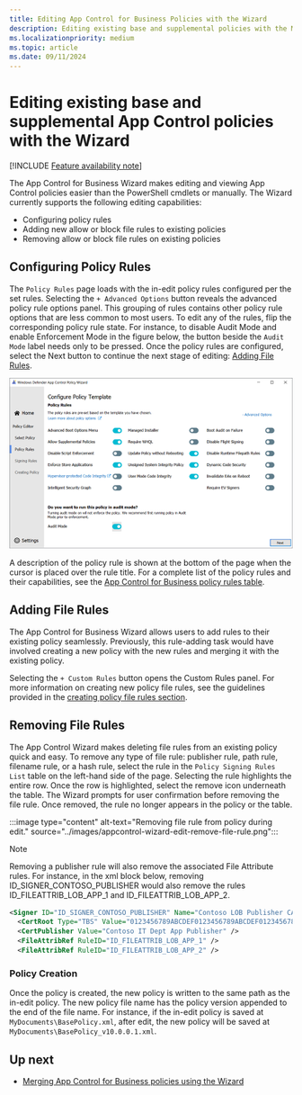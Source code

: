 ```yaml
---
title: Editing App Control for Business Policies with the Wizard
description: Editing existing base and supplemental policies with the Microsoft App Control Wizard.
ms.localizationpriority: medium
ms.topic: article
ms.date: 09/11/2024
---
```


# Editing existing base and supplemental App Control policies with the Wizard

[!INCLUDE [Feature availability note](../includes/feature-availability-note.md)]

The App Control for Business Wizard makes editing and viewing App Control policies easier than the PowerShell cmdlets or manually. The Wizard currently supports the following editing capabilities:

- Configuring policy rules
- Adding new allow or block file rules to existing policies
- Removing allow or block file rules on existing policies

## Configuring Policy Rules

The `Policy Rules` page loads with the in-edit policy rules configured per the set rules. Selecting the `+ Advanced Options` button reveals the advanced policy rule options panel. This grouping of rules contains other policy rule options that are less common to most users. To edit any of the rules, flip the corresponding policy rule state. For instance, to disable Audit Mode and enable Enforcement Mode in the figure below, the button beside the `Audit Mode` label needs only to be pressed. Once the policy rules are configured, select the Next button to continue the next stage of editing: [Adding File Rules](#adding-file-rules).

![Configuring the policy rules.](../images/appcontrol-wizard-edit-policy-rules.png)

A description of the policy rule is shown at the bottom of the page when the cursor is placed over the rule title. For a complete list of the policy rules and their capabilities, see the [App Control for Business policy rules table](select-types-of-rules-to-create.md#app-control-for-business-policy-rules).

## Adding File Rules

The App Control for Business Wizard allows users to add rules to their existing policy seamlessly. Previously, this rule-adding task would have involved creating a new policy with the new rules and merging it with the existing policy.

Selecting the `+ Custom Rules` button opens the Custom Rules panel. For more information on creating new policy file rules, see the guidelines provided in the [creating policy file rules section](appcontrol-wizard-create-base-policy.md#creating-custom-file-rules).

## Removing File Rules

The App Control Wizard makes deleting file rules from an existing policy quick and easy. To remove any type of file rule: publisher rule, path rule, filename rule, or a hash rule, select the rule in the `Policy Signing Rules List` table on the left-hand side of the page. Selecting the rule highlights the entire row. Once the row is highlighted, select the remove icon underneath the table. The Wizard prompts for user confirmation before removing the file rule. Once removed, the rule no longer appears in the policy or the table.

:::image type="content" alt-text="Removing file rule from policy during edit." source="../images/appcontrol-wizard-edit-remove-file-rule.png":::

> [!NOTE]
> Removing a publisher rule will also remove the associated File Attribute rules. For instance, in the xml block below, removing ID_SIGNER_CONTOSO_PUBLISHER would also remove the rules ID_FILEATTRIB_LOB_APP_1 and ID_FILEATTRIB_LOB_APP_2.

```xml
<Signer ID="ID_SIGNER_CONTOSO_PUBLISHER" Name="Contoso LOB Publisher CA">
  <CertRoot Type="TBS" Value="0123456789ABCDEF0123456789ABCDEF0123456789ABCDEF0123456789ABCDEF" />
  <CertPublisher Value="Contoso IT Dept App Publisher" />
  <FileAttribRef RuleID="ID_FILEATTRIB_LOB_APP_1" />
  <FileAttribRef RuleID="ID_FILEATTRIB_LOB_APP_2" />
```

### Policy Creation

Once the policy is created, the new policy is written to the same path as the in-edit policy. The new policy file name has the policy version appended to the end of the file name. For instance, if the in-edit policy is saved at `MyDocuments\BasePolicy.xml`, after edit, the new policy will be saved at `MyDocuments\BasePolicy_v10.0.0.1.xml`.

## Up next

- [Merging App Control for Business policies using the Wizard](appcontrol-wizard-merging-policies.md)
